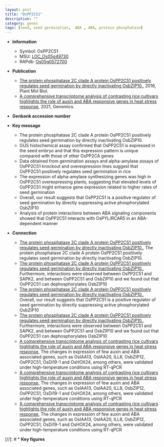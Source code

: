 ```yaml
---
layout: post
title: "OsPP2C51"
description: ""
category: genes
tags: [seed, seed germination,  ABA , ABA, protein phosphatase]
---
```


* **Information**  
    + Symbol: OsPP2C51  
    + MSU: [LOC_Os05g49730](http://rice.plantbiology.msu.edu/cgi-bin/ORF_infopage.cgi?orf=LOC_Os05g49730)  
    + RAPdb: [Os05g0572700](http://rapdb.dna.affrc.go.jp/viewer/gbrowse_details/irgsp1?name=Os05g0572700)  

* **Publication**  
    + [The protein phosphatase 2C clade A protein OsPP2C51 positively regulates seed germination by directly inactivating OsbZIP10.](http://www.ncbi.nlm.nih.gov/pubmed?term=The+protein+phosphatase+2C+clade+A+protein+OsPP2C51+positively+regulates+seed+germination+by+directly+inactivating+OsbZIP10.%5BTitle%5D), 2016, Plant Mol Biol.
    + [A comprehensive transcriptome analysis of contrasting rice cultivars highlights the role of auxin and ABA responsive genes in heat stress response](http://www.ncbi.nlm.nih.gov/pubmed?term=A+comprehensive+transcriptome+analysis+of+contrasting+rice+cultivars+highlights+the+role+of+auxin+and+ABA+responsive+genes+in+heat+stress+response%5BTitle%5D), 2021, Genomics.

* **Genbank accession number**  

* **Key message**  
    + The protein phosphatase 2C clade A protein OsPP2C51 positively regulates seed germination by directly inactivating OsbZIP10.
    + GUS histochemical assay confirmed that OsPP2C51 is expressed in the seed embryo and that this expression pattern is unique compared with those of other OsPP2CA genes
    + Data obtained from germination assays and alpha-amylase assays of OsPP2C51 knockout and overexpression lines suggest that OsPP2C51 positively regulates seed germination in rice
    + The expression of alpha-amylase synthesizing genes was high in OsPP2C51 overexpressing plants, suggesting that elevated levels of OsPP2C51 might enhance gene expression related to higher rates of seed germination
    + Overall, our result suggests that OsPP2C51 is a positive regulator of seed germination by directly suppressing active phosphorylated OsbZIP10
    + Analysis of protein interactions between ABA signaling components showed that OsPP2C51 interacts with OsPYL/RCAR5 in an ABA-dependent manner

* **Connection**  
    + [The protein phosphatase 2C clade A protein OsPP2C51 positively regulates seed germination by directly inactivating OsbZIP10.](http://www.ncbi.nlm.nih.gov/pubmed?term=The+protein+phosphatase+2C+clade+A+protein+OsPP2C51+positively+regulates+seed+germination+by+directly+inactivating+OsbZIP10.%5BTitle%5D), The protein phosphatase 2C clade A protein OsPP2C51 positively regulates seed germination by directly inactivating OsbZIP10.
    + [The protein phosphatase 2C clade A protein OsPP2C51 positively regulates seed germination by directly inactivating OsbZIP10.](http://www.ncbi.nlm.nih.gov/pubmed?term=The+protein+phosphatase+2C+clade+A+protein+OsPP2C51+positively+regulates+seed+germination+by+directly+inactivating+OsbZIP10.%5BTitle%5D), Furthermore, interactions were observed between OsPP2C51 and SAPK2, and between OsPP2C51 and OsbZIP10 and we found out that OsPP2C51 can dephosphorylates OsbZIP10
    + [The protein phosphatase 2C clade A protein OsPP2C51 positively regulates seed germination by directly inactivating OsbZIP10.](http://www.ncbi.nlm.nih.gov/pubmed?term=The+protein+phosphatase+2C+clade+A+protein+OsPP2C51+positively+regulates+seed+germination+by+directly+inactivating+OsbZIP10.%5BTitle%5D), Overall, our result suggests that OsPP2C51 is a positive regulator of seed germination by directly suppressing active phosphorylated OsbZIP10
    + [The protein phosphatase 2C clade A protein OsPP2C51 positively regulates seed germination by directly inactivating OsbZIP10.](http://www.ncbi.nlm.nih.gov/pubmed?term=The+protein+phosphatase+2C+clade+A+protein+OsPP2C51+positively+regulates+seed+germination+by+directly+inactivating+OsbZIP10.%5BTitle%5D), Furthermore, interactions were observed between OsPP2C51 and SAPK2, and between OsPP2C51 and OsbZIP10 and we found out that OsPP2C51 can dephosphorylates OsbZIP10
    + [A comprehensive transcriptome analysis of contrasting rice cultivars highlights the role of auxin and ABA responsive genes in heat stress response](http://www.ncbi.nlm.nih.gov/pubmed?term=A+comprehensive+transcriptome+analysis+of+contrasting+rice+cultivars+highlights+the+role+of+auxin+and+ABA+responsive+genes+in+heat+stress+response%5BTitle%5D),  The changes in expression of few auxin and ABA associated genes, such as OsIAA13, OsIAA20, ILL8, OsbZIP12, OsPP2C51, OsDi19-1 and OsHOX24, among others, were validated under high-temperature conditions using RT-qPCR
    + [A comprehensive transcriptome analysis of contrasting rice cultivars highlights the role of auxin and ABA responsive genes in heat stress response](http://www.ncbi.nlm.nih.gov/pubmed?term=A+comprehensive+transcriptome+analysis+of+contrasting+rice+cultivars+highlights+the+role+of+auxin+and+ABA+responsive+genes+in+heat+stress+response%5BTitle%5D),  The changes in expression of few auxin and ABA associated genes, such as OsIAA13, OsIAA20, ILL8, OsbZIP12, OsPP2C51, OsDi19-1 and OsHOX24, among others, were validated under high-temperature conditions using RT-qPCR
    + [A comprehensive transcriptome analysis of contrasting rice cultivars highlights the role of auxin and ABA responsive genes in heat stress response](http://www.ncbi.nlm.nih.gov/pubmed?term=A+comprehensive+transcriptome+analysis+of+contrasting+rice+cultivars+highlights+the+role+of+auxin+and+ABA+responsive+genes+in+heat+stress+response%5BTitle%5D),  The changes in expression of few auxin and ABA associated genes, such as OsIAA13, OsIAA20, ILL8, OsbZIP12, OsPP2C51, OsDi19-1 and OsHOX24, among others, were validated under high-temperature conditions using RT-qPCR

[//]: # * **Key figures**  


